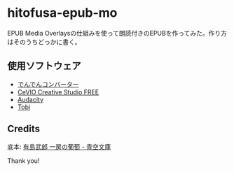 # hitofusa-epub-mo

EPUB Media Overlaysの仕組みを使って朗読付きのEPUBを作ってみた。作り方はそのうちどっかに書く。

## 使用ソフトウェア

* [でんでんコンバーター](http://conv.denshochan.com/)
* [CeVIO Creative Studio FREE](http://cevio.jp/downloads/)
* [Audacity](http://audacity.sourceforge.net/)
* [Tobi](http://www.daisy.org/project/tobi)

## Credits

底本: [有島武郎 一房の葡萄 - 青空文庫](http://www.aozora.gr.jp/cards/000025/files/211_20472.html)

Thank you!


